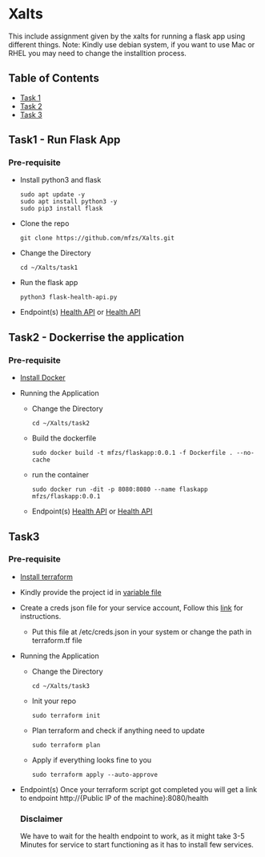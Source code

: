 # Xalts
This include assignment given by the xalts for running a flask app using different things.
Note: Kindly use debian system, if you want to use Mac or RHEL you may need to change the installtion process.


## Table of Contents
- [Task 1](#Task1)
- [Task 2](#Task2)
- [Task 3](#Task3)

## Task1 - Run Flask App
### Pre-requisite
- Install python3 and flask
  ```
  sudo apt update -y
  sudo apt install python3 -y
  sudo pip3 install flask 
  ```

 - Clone the repo
   ```
   git clone https://github.com/mfzs/Xalts.git
   ```
 - Change the Directory
   ```
   cd ~/Xalts/task1
   ```
 - Run the flask app
   ```
   python3 flask-health-api.py
   ```
- Endpoint(s)
[Health API](http://localhost:8080/health) or
[Health API](http://127.0.0.1:8080/health)



## Task2 - Dockerrise the application
### Pre-requisite
- [Install Docker](https://docs.docker.com/engine/install/ubuntu/)

- Running the Application

  - Change the Directory
    ```
    cd ~/Xalts/task2
    ```
  - Build the dockerfile
    ```
    sudo docker build -t mfzs/flaskapp:0.0.1 -f Dockerfile . --no-cache
    ```
  - run the container
    ```
    sudo docker run -dit -p 8080:8080 --name flaskapp  mfzs/flaskapp:0.0.1
    ```
  - Endpoint(s)
[Health API](http://127.0.0.1:8080/health) or [Health API](http://localhost:8080/health)




## Task3
### Pre-requisite
- [Install terraform](https://developer.hashicorp.com/terraform/install#linux)
- Kindly provide the project id in [variable file](https://github.com/mfzs/Xalts/blob/main/task3/variable.tf)
- Create a creds json file for your service account, Follow this [link](https://cloud.google.com/iam/docs/keys-create-delete) for instructions.
    - Put this file at /etc/creds.json in your system or change the path in terraform.tf file

- Running the Application
    - Change the Directory
      ```
      cd ~/Xalts/task3
      ```
    - Init your repo
      ```
      sudo terraform init
      ```
    - Plan terraform and check if anything need to update
      ```
      sudo terraform plan
      ```
    - Apply if everything looks fine to you
      ```
      sudo terraform apply --auto-approve
      ```
- Endpoint(s)
  Once your terraform script got completed you will get a link to endpoint
  http://{Public IP of the machine}:8080/health

  ### Disclaimer ###
  We have to wait for the health endpoint to work, as it might take 3-5 Minutes for service to start functioning as it has to install few services.

